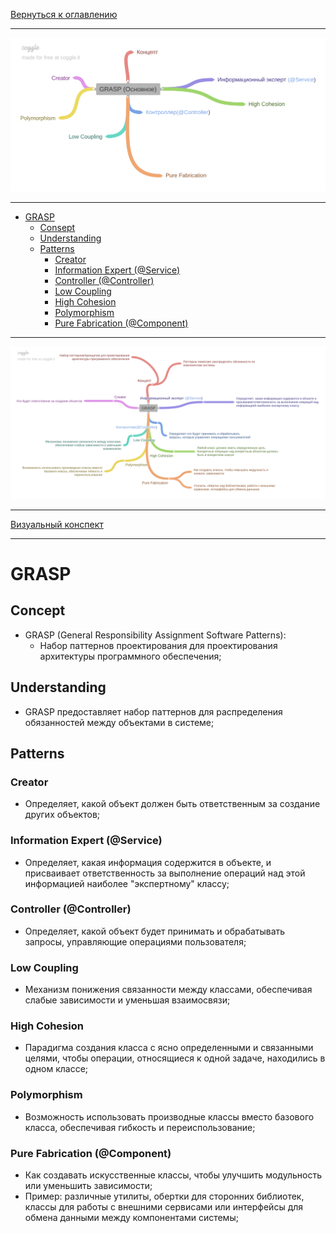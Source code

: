 [Вернуться к оглавлению](https://github.com/engine-it-in/different-level-task/blob/main/README.md)
***
![Памятка](GRASP_main.png)
***
* [GRASP](#grasp)
  * [Consept](#consept)
  * [Understanding](#understanding)
  * [Patterns](#patterns)
    * [Creator](#creator)
    * [Information Expert (@Service)](#information-expert--service-)
    * [Controller (@Controller)](#controller--controller-)
    * [Low Coupling](#low-coupling)
    * [High Cohesion](#high-cohesion)
    * [Polymorphism](#polymorphism)
    * [Pure Fabrication (@Component)](#pure-fabrication--component-)
***
![Описание картинки](GRASP.png)
***
[Визуальный конспект](https://coggle.it/diagram/ZtoQCzbVpak0otmF/t/-/aeacdc321cedf634e3bac254583d85df6295e088cf9f83ebb78643319af862e9)
***

# GRASP

## Concept

* GRASP (General Responsibility Assignment Software Patterns): 
  * Набор паттернов проектирования для проектирования архитектуры программного обеспечения;

## Understanding

* GRASP предоставляет набор паттернов для распределения обязанностей между объектами в системе;

## Patterns

### Creator

* Определяет, какой объект должен быть ответственным за создание других объектов;

### Information Expert (@Service)

* Определяет, какая информация содержится в объекте, и присваивает ответственность 
за выполнение операций над этой информацией наиболее "экспертному" классу;

### Controller (@Controller)

* Определяет, какой объект будет принимать и обрабатывать запросы, 
управляющие операциями пользователя;

### Low Coupling

* Механизм понижения связанности между классами, обеспечивая слабые зависимости и 
уменьшая взаимосвязи;

### High Cohesion

* Парадигма создания класса с ясно определенными и связанными целями, 
чтобы операции, относящиеся к одной задаче, находились в одном классе;

### Polymorphism

* Возможность использовать производные классы вместо базового класса, 
обеспечивая гибкость и переиспользование;

### Pure Fabrication (@Component)

* Как создавать искусственные классы, чтобы улучшить модульность или уменьшить зависимости;
* Пример: различные утилиты, обертки для сторонних библиотек, классы для работы 
с внешними сервисами или интерфейсы для обмена данными между компонентами системы;
